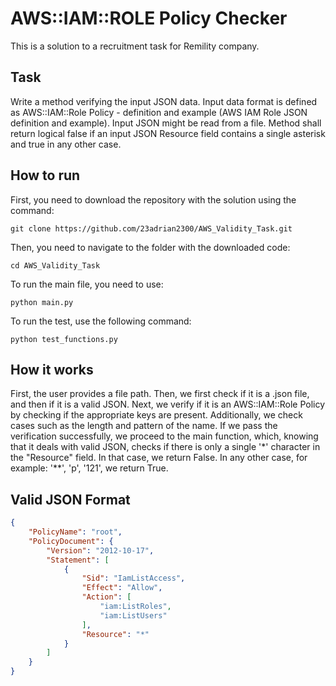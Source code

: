 # AWS::IAM::ROLE Policy Checker
This is a solution to a recruitment task for Remility company.

## Task
Write a method verifying the input JSON data. Input data format is defined as AWS::IAM::Role Policy - definition and example (AWS IAM Role JSON definition and example). Input JSON might be read from a file. 
Method shall return logical false if an input JSON Resource field contains a single asterisk and true in any other case. 

## How to run
First, you need to download the repository with the solution using the command:

`git clone https://github.com/23adrian2300/AWS_Validity_Task.git`

Then, you need to navigate to the folder with the downloaded code:

`cd AWS_Validity_Task`


To run the main file, you need to use:

`python main.py`

To run the test, use the following command:

`python test_functions.py`

## How it works


First, the user provides a file path. Then, we first check if it is a .json file, and then if it is a valid JSON. Next, we verify if it is an AWS::IAM::Role Policy by checking if the appropriate keys are present. Additionally, we check cases such as the length and pattern of the name.
If we pass the verification successfully, we proceed to the main function, which, knowing that it deals with valid JSON, checks if there is only a single '*' character in the "Resource" field. 
In that case, we return False. In any other case, for example: '**', 'p', '121', we return True.

## Valid JSON Format
```json
{
    "PolicyName": "root",
    "PolicyDocument": {
        "Version": "2012-10-17",
        "Statement": [
            {
                "Sid": "IamListAccess",
                "Effect": "Allow",
                "Action": [
                    "iam:ListRoles",
                    "iam:ListUsers"
                ],
                "Resource": "*"
            }
        ]
    }
}
```
